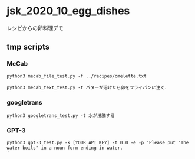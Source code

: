 # jsk_2020_10_egg_dishes

レシピからの卵料理デモ

## tmp scripts


### MeCab
```
python3 mecab_file_test.py -f ../recipes/omelette.txt
```
```
python3 mecab_text_test.py -t バターが溶けたら卵をフライパンに注ぐ．
```


### googletrans
```
python3 googletrans_test.py -t 水が沸騰する
```

### GPT-3
```
python3 gpt-3_test.py -k [YOUR API KEY] -t 0.0 -e -p 'Please put "The water boils" in a noun form ending in water.
'
```

